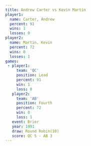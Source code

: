 ```yaml
---
title: Andrew Carter vs Kevin Martin
player1:              
  name: Carter, Andrew
  percent: 91         
  wins: 1             
  losses: 0           
player2:              
  name: Martin, Kevin 
  percent: 72         
  wins: 0             
  losses: 1           
games:
 - player1:        
     team: 'QC'    
     position: Lead
     percent: 91   
     win: 1        
     loss: 0       
   player2:          
     team: 'AB'      
     position: Fourth
     percent: 72     
     win: 0          
     loss: 1         
   event: Brier         
   year: 1991           
   draw: Round Robin(10)
   score: QC 5 - AB 3   
---
```

